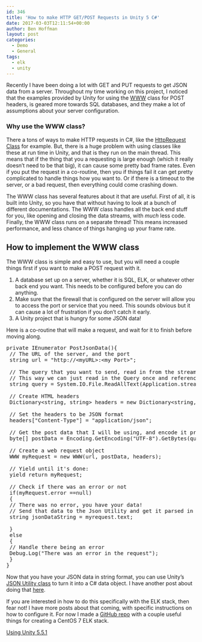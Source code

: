 ```yaml
---
id: 346
title: 'How to make HTTP GET/POST Requests in Unity 5 C#'
date: 2017-03-03T12:11:54+00:00
author: Ben Hoffman
layout: post
categories:
  - Demo
  - General
tags:
  - elk
  - unity
---
```

Recently I have been doing a lot with GET and PUT requests to get JSON data from a server. Throughout my time working on this project, I noticed that the examples provided by Unity for using the <a href="https://docs.unity3d.com/ScriptReference/WWW.html" target="_blank">WWW</a> class for POST headers, is geared more towards SQL databases, and they make a lot of assumptions about your server configuration.

### Why use the WWW class?

There a tons of ways to make HTTP requests in C#, like the <a href="https://msdn.microsoft.com/en-us/library/system.web.httprequest(v=vs.110).aspx" target="_blank">HttpRequest Class</a> for example. But, there is a huge problem with using classes like these at run time in Unity, and that is they run on the main thread. This means that if the thing that you a requesting is large enough (which it really doesn&#8217;t need to be that big), it can cause some pretty bad frame rates. Even if you put the request in a co-routine, then you if things fail it can get pretty complicated to handle things how you want to. Or if there is a timeout to the server, or a bad request, then everything could come crashing down.

The WWW class has several features about it that are useful. First of all, it is built into Unity, so you have that without having to look at a bunch of different documentations. The WWW class handles all the back end stuff for you, like opening and closing the data streams, with _much_ less code. Finally, the WWW class runs on a separate thread! This means increased performance, and less chance of things hanging up your frame rate.

## How to implement the WWW class

The WWW class is simple and easy to use, but you will need a couple things first if you want to make a POST request with it.

  1. A database set up on a server, whether it is SQL, ELK, or whatever other back end you want. This needs to be configured before you can do anything.
  2. Make sure that the firewall that is configured on the server will allow you to access the port or service that you need. This sounds obvious but it can cause a lot of frustration if you don&#8217;t catch it early.
  3. A Unity project that is hungry for some JSON data!

Here is a co-routine that will make a request, and wait for it to finish before moving along.

<pre>private IEnumerator PostJsonData(){
 // The URL of the server, and the port
 string url = "http://&lt;myURL&gt;:&lt;my Port&gt;";

 // The query that you want to send, read in from the streaming assets
 // This way we can just read in the Query once and reference it
 string query = System.IO.File.ReadAllText(Application.streamingAssetsPath + "/myQuery.json");

 // Create HTML headers
 Dictionary&lt;string, string&gt; headers = new Dictionary&lt;string, string&gt;();

 // Set the headers to be JSON format
 headers["Content-Type"] = "application/json";

 // Get the post data that I will be using, and encode it properly
 byte[] postData = Encoding.GetEncoding("UTF-8").GetBytes(query);

 // Create a web request object
 WWW myRequest = new WWW(url, postData, headers);

 // Yield until it's done:
 yield return myRequest;

 // Check if there was an error or not
 if(myRequest.error ==null)
 {
 // There was no error, you have your data!
 // Send that data to the Json Utility and get it parsed in a C# data object
 string jsonDataString = myrequest.text;

 }
 else
 {
 // Handle there being an error
 Debug.Log("There was an error in the request");
 }
}</pre>

Now that you have your JSON data in string format, you can use Unity&#8217;s <a href="https://docs.unity3d.com/ScriptReference/JsonUtility.html" target="_blank">JSON Utility class</a> to turn it into a C# data object. I have another post about doing that [here](http://benhoffman.tech/index.php/2017/02/08/json-data-in-unity/).

If you are interested in how to do this specifically with the ELK stack, then fear not! I have more posts about that coming, with specific instructions on how to configure it. For now I made a <a href="https://github.com/bah8892/NetworkMonitorVis" target="_blank">GitHub repo</a> with a couple useful things for creating a CentOS 7 ELK stack.

<a href="https://unity3d.com/unity/whats-new/unity-5.5.1" target="_blank">Using Unity 5.5.1</a>
